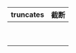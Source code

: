 | truncates | 截断 |
| --------- | ---- |
|           |      |
|           |      |
|           |      |
|           |      |
|           |      |
|           |      |
|           |      |
|           |      |
|           |      |

